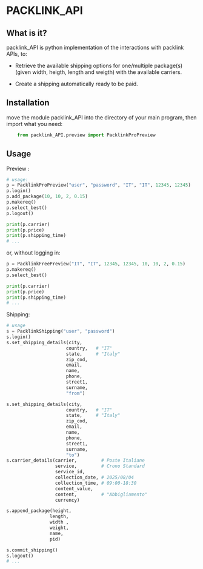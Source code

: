 # PACKLINK_API

## What is it? 

packlink_API is python implementation of the interactions with packlink APIs, to:

- Retrieve the available shipping options for one/multiple package(s) (given width, heigth, length and weigth) with the available carriers.

- Create a shipping automatically ready to be paid.

## Installation

move the module packlink_API into the directory of your main program, then import what you need:

```python
    from packlink_API.preview import PacklinkProPreview
```


## Usage


Preview :
```python
# usage:
p = PacklinkProPreview("user", "password", "IT", "IT", 12345, 12345)
p.login()
p.add_package(10, 10, 2, 0.15)
p.makereq()
p.select_best()
p.logout()

print(p.carrier)
print(p.price)
print(p.shipping_time)
# ...
```
or, without logging in:
```python
p = PacklinkFreePreview("IT", "IT", 12345, 12345, 10, 10, 2, 0.15)
p.makereq()
p.select_best()

print(p.carrier)
print(p.price)
print(p.shipping_time)
# ...
```
Shipping:
```python
# usage
s = PacklinkShipping("user", "password")
s.login()
s.set_shipping_details(city,
                      country,   # "IT"
                      state,     # "Italy"
                      zip_cod,
                      email,
                      name,
                      phone,
                      street1,
                      surname,
                      "from")

s.set_shipping_details(city,
                      country,   # "IT"
                      state,     # "Italy"
                      zip_cod,
                      email,
                      name,
                      phone,
                      street1,
                      surname,
                      "to")
s.carrier_details(carrier,         # Poste Italiane
                  service,         # Crono Standard
                  service_id,
                  collection_date, # 2025/08/04
                  collection_time, # 09:00-18:30
                  content_value,
                  content,         # "Abbigliamento"
                  currency)

s.append_package(height,
                length,
                width ,
                weight,
                name,
                pid)

s.commit_shipping()
s.logout()
# ...
```